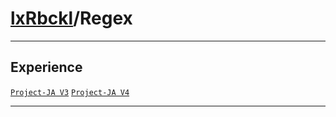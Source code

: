 # [lxRbckl](https://github.com/lxRbckl/lxRbckl/tree/main)/Regex

---



## Experience


[`Project-JA V3`](https://github.com/lxRbckl/Project-JA/blob/V3/README.md) [`Project-JA V4`](https://github.com/lxRbckl/Project-JA/blob/V4/README.md)




---
